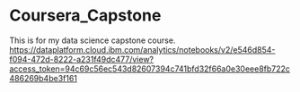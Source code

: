 # Coursera_Capstone
This is for my data science capstone course.
https://dataplatform.cloud.ibm.com/analytics/notebooks/v2/e546d854-f094-472d-8222-a231f49dc477/view?access_token=94c69c56ec543d82607394c741bfd32f66a0e30eee8fb722c486269b4be3f161
